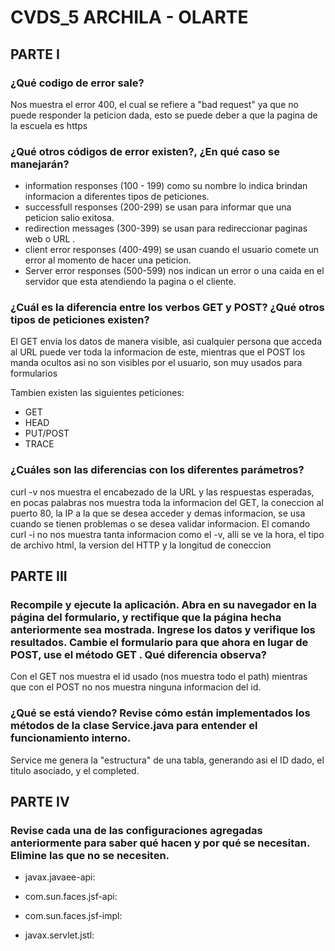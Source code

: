 # CVDS_5 ARCHILA - OLARTE

## PARTE I

### ¿Qué codigo de error sale?

Nos muestra el error 400, el cual se refiere a "bad request" ya que no puede responder la peticion dada, esto se puede deber a que la pagina de la escuela es https

### ¿Qué otros códigos de error existen?, ¿En qué caso se manejarán?

* information responses (100 - 199) como su nombre lo indica brindan informacion a diferentes tipos de peticiones.
* successfull responses (200-299)  se usan para informar que una peticion salio exitosa.
* redirection messages (300-399) se usan para redireccionar paginas web o URL .
* client error responses (400-499) se usan cuando el usuario comete un error al momento de hacer una peticion.
* Server error responses (500-599) nos indican un error o una caida en el servidor que esta atendiendo la pagina o el cliente.

### ¿Cuál es la diferencia entre los verbos GET y POST? ¿Qué otros tipos de peticiones existen?

El GET envia los datos de manera visible, asi cualquier persona que acceda al URL puede ver toda la informacion de este, mientras que el POST los manda ocultos asi no son visibles por el usuario, son muy usados para formularios

Tambien existen las siguientes peticiones:
* GET
* HEAD
* PUT/POST
* TRACE

### ¿Cuáles son las diferencias con los diferentes parámetros?

curl -v nos muestra el encabezado de la URL y las respuestas esperadas, en pocas palabras nos muestra toda la informacion del GET, la coneccion al puerto 80, la IP a la que se desea acceder y demas informacion, se usa cuando se tienen problemas o se desea validar informacion. El comando curl -i no nos muestra tanta informacion como el -v, alli se ve la hora, el tipo de archivo html, la version del HTTP y la longitud de coneccion

## PARTE III

### Recompile y ejecute la aplicación. Abra en su navegador en la página del formulario, y rectifique que la página hecha anteriormente sea mostrada. Ingrese los datos y verifique los resultados. Cambie el formulario para que ahora en lugar de POST, use el método GET . Qué diferencia observa?

Con el GET nos muestra el id usado (nos muestra todo el path) mientras que con el POST no nos muestra ninguna informacion del id.

### ¿Qué se está viendo? Revise cómo están implementados los métodos de la clase Service.java para entender el funcionamiento interno.

Service me genera la "estructura" de una tabla, generando asi el ID dado, el titulo asociado, y el completed.

## PARTE IV

### Revise cada una de las configuraciones agregadas anteriormente para saber qué hacen y por qué se necesitan. Elimine las que no se necesiten.

* javax.javaee-api:  

* com.sun.faces.jsf-api:

* com.sun.faces.jsf-impl:

* javax.servlet.jstl:
